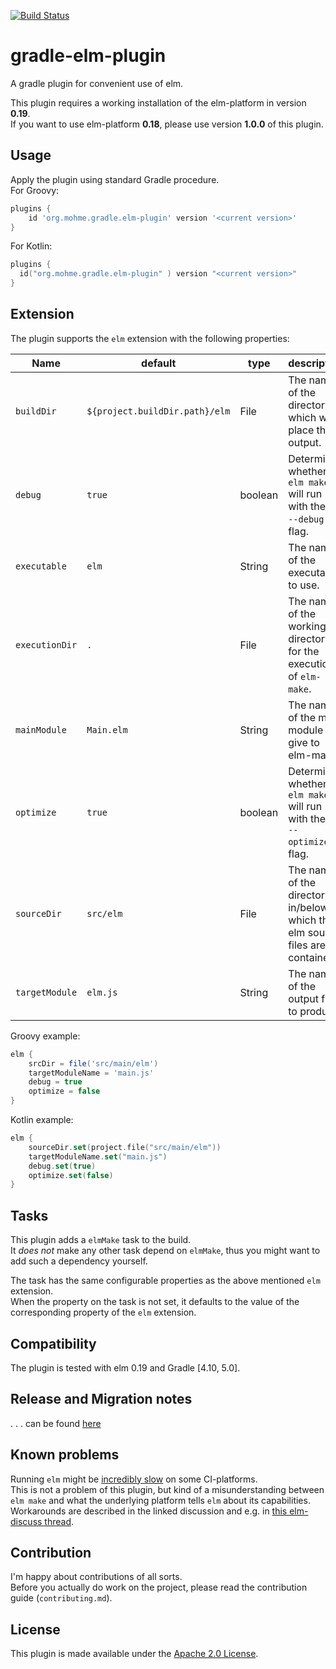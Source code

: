 [![Build Status](https://travis-ci.org/tmohme/gradle-elm-plugin.svg?branch=master)](https://travis-ci.org/tmohme/gradle-elm-plugin)

# gradle-elm-plugin
A gradle plugin for convenient use of elm.

This plugin requires a working installation of the elm-platform in version **0.19**.  
If you want to use elm-platform **0.18**, please use version **1.0.0** of this plugin.


## Usage
Apply the plugin using standard Gradle procedure.  
For Groovy:

```groovy
plugins {
    id 'org.mohme.gradle.elm-plugin' version '<current version>'
}
```

For Kotlin:
```kotlin
plugins {
  id("org.mohme.gradle.elm-plugin" ) version "<current version>"
}

```

## Extension
The plugin supports the `elm` extension with the following properties:

| Name           | default                        | type    | description |
| -------------- | ------------------------------ | ------- | ----------- |
| `buildDir`     | `${project.buildDir.path}/elm` | File    | The name of the directory in which we place the output. |
| `debug`        | `true`                         | boolean | Determines whether `elm make` will run with the the `--debug`-flag. | 
| `executable`   | `elm`                          | String  | The name of the executable to use. |
| `executionDir` | `.`                            | File    | The name of the working directory for the execution of `elm-make`. |
| `mainModule`   | `Main.elm`                     | String  | The name of the main module to give to elm-make. |
| `optimize`     | `true`                         | boolean | Determines whether `elm make` will run with the the `--optimize`-flag. | 
| `sourceDir`    | `src/elm`                      | File    | The name of the directory in/below which the elm source files are contained. |
| `targetModule` | `elm.js`                       | String  | The name of the output file to produce. |

Groovy example:
```groovy
elm {
    srcDir = file('src/main/elm')
    targetModuleName = 'main.js'
    debug = true
    optimize = false
}
```

Kotlin example:
```kotlin
elm {
    sourceDir.set(project.file("src/main/elm"))
    targetModuleName.set("main.js")
    debug.set(true)
    optimize.set(false)
}
```

## Tasks
This plugin adds a `elmMake` task to the build.  
It *does not* make any other task depend on `elmMake`, thus you might want to add such a dependency yourself.

The task has the same configurable properties as the above mentioned `elm` extension.  
When the property on the task is not set, it defaults to the value  of the corresponding property of the `elm` 
extension.

## Compatibility
The plugin is tested with elm 0.19 and Gradle [4.10, 5.0].

## Release and Migration notes
. . . can be found [here](./release-migration-notes)

## Known problems
Running `elm`  might be [incredibly slow](https://github.com/elm-lang/elm-compiler/issues/1473) on some CI-platforms.  
This is not a problem of this plugin, but kind of a misunderstanding between `elm make` and what the underlying platform
tells `elm` about its capabilities.  
Workarounds are described in the linked discussion and e.g. in [this elm-discuss thread](https://groups.google.com/forum/#!topic/elm-discuss/Y3bTYRPqBXE).  

## Contribution
I'm happy about contributions of all sorts.  
Before you actually do work on the project, please read the contribution guide (`contributing.md`).

## License
This plugin is made available under the [Apache 2.0 License](http://www.apache.org/licenses/LICENSE-2.0).
